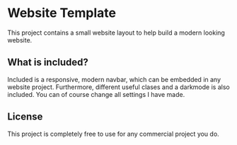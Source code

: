 # Website Template
This project contains a small website layout to help build
a modern looking website.


## What is included?
Included is a responsive, modern navbar, which can be embedded in any website project. Furthermore, different useful clases and a darkmode is also included. You can of course change all settings I have made.

## License
This project is completely free to use for any commercial project you do.